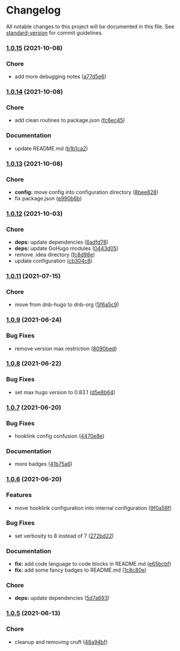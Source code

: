 # Changelog

All notable changes to this project will be documented in this file. See [standard-version](https://github.com/conventional-changelog/standard-version) for commit guidelines.

### [1.0.15](https://github.com/dnb-hugo/hooks/compare/v1.0.14...v1.0.15) (2021-10-08)


### Chore

* add more debugging notes ([a77d5e6](https://github.com/dnb-hugo/hooks/commit/a77d5e63e8f8c7e9ebbe7c1358a819bcd0491b7c))

### [1.0.14](https://github.com/dnb-hugo/hooks/compare/v1.0.13...v1.0.14) (2021-10-08)


### Chore

* add clean routines to package.json ([fc6ec45](https://github.com/dnb-hugo/hooks/commit/fc6ec45e1eb4ab5794958d055c1e9662ca02dbe5))


### Documentation

* update README.md ([b1b1ca2](https://github.com/dnb-hugo/hooks/commit/b1b1ca2591ff80c7e47ac8c66d2acd55deccfa6b))

### [1.0.13](https://github.com/dnb-hugo/hooks/compare/v1.0.12...v1.0.13) (2021-10-08)


### Chore

* **config:** move config into configuration directory ([8bee828](https://github.com/dnb-hugo/hooks/commit/8bee8283b797606ab088be029bf940006de1b686))
* fix package.json ([e990b6b](https://github.com/dnb-hugo/hooks/commit/e990b6bbdec2f262557b10b8f1cef86341db7425))

### [1.0.12](https://github.com/dnb-hugo/hooks/compare/v1.0.11...v1.0.12) (2021-10-03)


### Chore

* **deps:** update dependencies ([6adfd78](https://github.com/dnb-hugo/hooks/commit/6adfd78608392b40af0dc85112fc72b7503a11c5))
* **deps:** update GoHugo modules ([0443d05](https://github.com/dnb-hugo/hooks/commit/0443d050358ce31444230a61f682dfe626e8cf61))
* remove .idea directory ([fc8d98e](https://github.com/dnb-hugo/hooks/commit/fc8d98ec97a96a9cb99836d5fc1269dffc67a6f4))
* update configuration ([cb304c8](https://github.com/dnb-hugo/hooks/commit/cb304c88b8deab5c221862a431216131348fdac0))

### [1.0.11](https://github.com/dnb-hugo/hooks/compare/v1.0.10...v1.0.11) (2021-07-15)


### Chore

* move from dnb-hugo to dnb-org ([5f6a5c9](https://github.com/dnb-hugo/hooks/commit/5f6a5c956d4f4cf7c0a0ba3e16c99f6743e5bc10))

### [1.0.9](https://github.com/dnb-org/hooks/compare/v1.0.8...v1.0.9) (2021-06-24)


### Bug Fixes

* remove version max restriction ([8090bed](https://github.com/dnb-org/hooks/commit/8090bed303e97a4c68d70ab8fa10998880ca0829))

### [1.0.8](https://github.com/dnb-org/hooks/compare/v1.0.7...v1.0.8) (2021-06-22)


### Bug Fixes

* set max hugo version to 0.83.1 ([d5e8b64](https://github.com/dnb-org/hooks/commit/d5e8b646c899b3a89eeab07a89751cb548a719fd))

### [1.0.7](https://github.com/dnb-org/hooks/compare/v1.0.6...v1.0.7) (2021-06-20)


### Bug Fixes

* hooklink config confusion ([4470e8e](https://github.com/dnb-org/hooks/commit/4470e8e7907fc4e079192a6347af737e463c0d9a))


### Documentation

* more badges ([41b75a6](https://github.com/dnb-org/hooks/commit/41b75a6d138b6aac14f0bc7fd5cb6b82bae49973))

### [1.0.6](https://github.com/dnb-org/hooks/compare/v1.0.5...v1.0.6) (2021-06-20)


### Features

* move hooklink configuration into internal configuration ([9f0a58f](https://github.com/dnb-org/hooks/commit/9f0a58f8d7e3d3b13b14ba2d24474c5cdf4cca7b))


### Bug Fixes

* set verbosity to 8 instead of 7 ([272bd22](https://github.com/dnb-org/hooks/commit/272bd2277e111414311cb0bc0c0ee7dabc183d7b))


### Documentation

* **fix:** add code language to code blocks in README.md ([e65bcbf](https://github.com/dnb-org/hooks/commit/e65bcbf24e9747f338a8b9c3e6d9dfac5362cf15))
* **fix:** add some fancy badges to README.md ([1c8c80e](https://github.com/dnb-org/hooks/commit/1c8c80e1dd5d150b3d65e45c64fb250cba2fcd34))


### Chore

* **deps:** update dependencies ([5d7a693](https://github.com/dnb-org/hooks/commit/5d7a6935a4b8e2212af8e050a84162ea15f3b156))

### [1.0.5](https://github.com/dnb-org/hooks/compare/v1.0.4...v1.0.5) (2021-06-13)


### Chore

* cleanup and removing cruft ([48a94bf](https://github.com/dnb-org/hooks/commit/48a94bfdb06dd2bc7f9b93d7750dd6fdcf527d6d))
